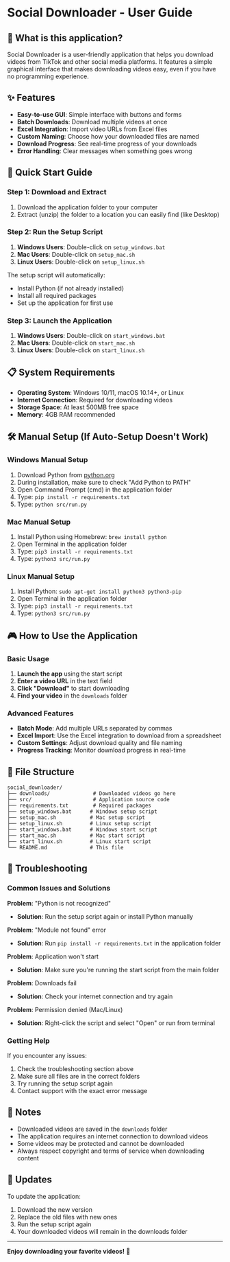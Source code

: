 # Social Downloader - User Guide

## 🎯 What is this application?

Social Downloader is a user-friendly application that helps you download videos from TikTok and other social media platforms. It features a simple graphical interface that makes downloading videos easy, even if you have no programming experience.

## ✨ Features

- **Easy-to-use GUI**: Simple interface with buttons and forms
- **Batch Downloads**: Download multiple videos at once
- **Excel Integration**: Import video URLs from Excel files
- **Custom Naming**: Choose how your downloaded files are named
- **Download Progress**: See real-time progress of your downloads
- **Error Handling**: Clear messages when something goes wrong

## 🚀 Quick Start Guide

### Step 1: Download and Extract
1. Download the application folder to your computer
2. Extract (unzip) the folder to a location you can easily find (like Desktop)

### Step 2: Run the Setup Script
1. **Windows Users**: Double-click on `setup_windows.bat`
2. **Mac Users**: Double-click on `setup_mac.sh`
3. **Linux Users**: Double-click on `setup_linux.sh`

The setup script will automatically:
- Install Python (if not already installed)
- Install all required packages
- Set up the application for first use

### Step 3: Launch the Application
1. **Windows Users**: Double-click on `start_windows.bat`
2. **Mac Users**: Double-click on `start_mac.sh`
3. **Linux Users**: Double-click on `start_linux.sh`

## 📋 System Requirements

- **Operating System**: Windows 10/11, macOS 10.14+, or Linux
- **Internet Connection**: Required for downloading videos
- **Storage Space**: At least 500MB free space
- **Memory**: 4GB RAM recommended

## 🛠️ Manual Setup (If Auto-Setup Doesn't Work)

### Windows Manual Setup
1. Download Python from [python.org](https://www.python.org/downloads/)
2. During installation, make sure to check "Add Python to PATH"
3. Open Command Prompt (cmd) in the application folder
4. Type: `pip install -r requirements.txt`
5. Type: `python src/run.py`

### Mac Manual Setup
1. Install Python using Homebrew: `brew install python`
2. Open Terminal in the application folder
3. Type: `pip3 install -r requirements.txt`
4. Type: `python3 src/run.py`

### Linux Manual Setup
1. Install Python: `sudo apt-get install python3 python3-pip`
2. Open Terminal in the application folder
3. Type: `pip3 install -r requirements.txt`
4. Type: `python3 src/run.py`

## 🎮 How to Use the Application

### Basic Usage
1. **Launch the app** using the start script
2. **Enter a video URL** in the text field
3. **Click "Download"** to start downloading
4. **Find your video** in the `downloads` folder

### Advanced Features
- **Batch Mode**: Add multiple URLs separated by commas
- **Excel Import**: Use the Excel integration to download from a spreadsheet
- **Custom Settings**: Adjust download quality and file naming
- **Progress Tracking**: Monitor download progress in real-time

## 📁 File Structure

```
social_downloader/
├── downloads/              # Downloaded videos go here
├── src/                    # Application source code
├── requirements.txt        # Required packages
├── setup_windows.bat      # Windows setup script
├── setup_mac.sh           # Mac setup script
├── setup_linux.sh         # Linux setup script
├── start_windows.bat      # Windows start script
├── start_mac.sh           # Mac start script
├── start_linux.sh         # Linux start script
└── README.md              # This file
```

## 🔧 Troubleshooting

### Common Issues and Solutions

**Problem**: "Python is not recognized"
- **Solution**: Run the setup script again or install Python manually

**Problem**: "Module not found" error
- **Solution**: Run `pip install -r requirements.txt` in the application folder

**Problem**: Application won't start
- **Solution**: Make sure you're running the start script from the main folder

**Problem**: Downloads fail
- **Solution**: Check your internet connection and try again

**Problem**: Permission denied (Mac/Linux)
- **Solution**: Right-click the script and select "Open" or run from terminal

### Getting Help
If you encounter any issues:
1. Check the troubleshooting section above
2. Make sure all files are in the correct folders
3. Try running the setup script again
4. Contact support with the exact error message

## 📝 Notes

- Downloaded videos are saved in the `downloads` folder
- The application requires an internet connection to download videos
- Some videos may be protected and cannot be downloaded
- Always respect copyright and terms of service when downloading content

## 🔄 Updates

To update the application:
1. Download the new version
2. Replace the old files with new ones
3. Run the setup script again
4. Your downloaded videos will remain in the downloads folder

---

**Enjoy downloading your favorite videos!** 🎉

